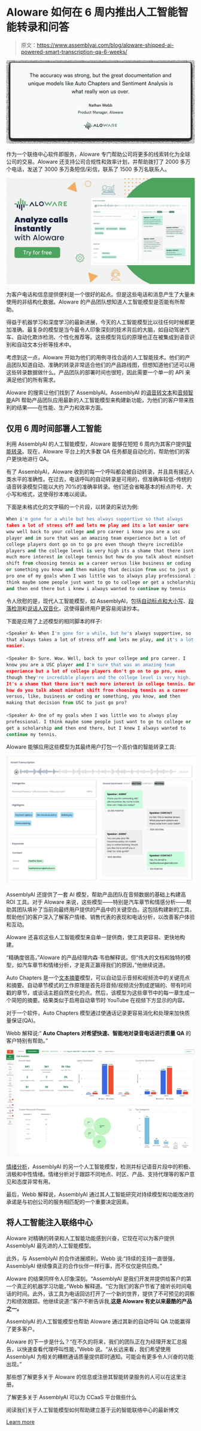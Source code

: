 # Aloware 如何在 6 周内推出人工智能智能转录和问答

> 原文：<https://www.assemblyai.com/blog/aloware-shipped-ai-powered-smart-transcription-qa-6-weeks/>

![“The accuracy was strong, but the great documentation and unique models like Auto Chapters and Sentiment Analysis is what really won us over.” ](img/17aa1fbff818cebbc7bc28ef252c34b0.png)

作为一个联络中心软件即服务，Aloware 专门帮助公司将更多的线索转化为全球公司的交易。Aloware 还支持公司合规性和效率计划，并帮助拨打了 2000 多万个电话，发送了 3000 多万条短信/彩信，联系了 1500 多万名联系人。​

![](img/b18649b68fcd6837d1dfddd43b6ca8b5.png)

为客户电话和信息提供便利是一个很好的起点。但是这些电话和消息产生了大量未使用的非结构化数据。Aloware 的产品团队想知道人工智能模型是否能有所帮助。

得益于机器学习和深度学习的最新进展，今天的人工智能模型比以往任何时候都更加准确。最复杂的模型是当今最令人印象深刻的技术背后的大脑，如自动驾驶汽车、自动化欺诈检测、个性化推荐等。这些模型背后的原理也正在被集成到语音识别和自动文本分析等技术中。

考虑到这一点，Aloware 开始为他们的用例寻找合适的人工智能技术。他们的产品团队知道自动、准确的转录非常适合他们的产品路线图，但想知道他们还可以用这些转录数据做什么。产品团队的部署时间也很短，因此需要一个单一的 API 来满足他们的所有需求。

Aloware 的搜索让他们找到了 AssemblyAI。AssemblyAI 的[语音转文本](https://www.assemblyai.com/blog/the-top-free-speech-to-text-apis-and-open-source-engines/)和[音频智能](https://www.assemblyai.com/blog/what-is-audio-intelligence/)API 帮助产品团队应用最新的人工智能模型来构建新功能，为他们的客户带来胜利的结果——在性能、生产力和效率方面。

## 仅用 6 周时间部署人工智能

利用 AssemblyAI 的人工智能模型，Aloware 能够在短短 6 周内为其客户提供[智能转录](https://aloware.com/smart-transcription/)。现在，Aloware 平台上的大多数 QA 任务都是自动化的，帮助他们的客户更快地进行 QA。

有了 AssemblyAI，Aloware 收到的每一个呼叫都会被自动转录，并且具有接近人类水平的准确性。在过去，电话呼叫的自动转录是可用的，但准确率较低-传统的语音转录模型只能以大约 70%的准确率转录。他们还会省略基本的标点符号、大小写和格式，这使得抄本难以阅读。

下面是未格式化的文字稿的一个片段，以转录的采访为例:

```py
When i'm gone for a while but hes always supportive so that always 
takes a lot of stress off and lets me play and its a lot easier sure 
wow well back to your college and pro career i know you are a usc 
player and im sure that was an amazing team experience but a lot of 
college players dont go on to go pro even though theyre incredible 
players and the college level is very high its a shame that there isnt 
much more interest in college tennis but how do you talk about mindset 
shift from choosing tennis as a career versus like business or coding 
or something you know and then making that decision from usc to just go 
pro one of my goals when I was little was to always play professional i 
think maybe some people just want to go to college or get a scholarship 
and then end there but i knew i always wanted to continue my tennis
```

令人欣慰的是，现代人工智能模型，如 AssemblyAI，包括[自动标点和大小写](https://www.assemblyai.com/docs/core-transcription#automatic-punctuation-and-casing)、[段落检测](https://www.assemblyai.com/docs/core-transcription#exporting-paragraphs-and-sentences)和[说话人双音化](https://www.assemblyai.com/blog/top-speaker-diarization-libraries-and-apis-in-2022//)，这使得最终用户更容易阅读抄本。

下面是应用了上述模型的相同脚本的样子:

```py
<Speaker A> When I'm gone for a while, but he's always supportive, so 
that always takes a lot of stress off and lets me play, and it's a lot 
easier.

<Speaker B> Sure. Wow. Well, back to your college and pro career. I 
know you are a USC player and I'm sure that was an amazing team 
experience but a lot of college players don't go on to go pro, even 
though they're incredible players and the college level is very high. 
It's a shame that there isn't much more interest in college tennis. But 
how do you talk about mindset shift from choosing tennis as a career 
versus, like, business or coding or something, you know, and then 
making that decision from USC to just go pro?

<Speaker A> One of my goals when I was little was to always play 
professional. I think maybe some people just want to go to college or 
get a scholarship and then end there, but I knew I always wanted to 
continue my tennis.
```

Aloware 能够应用这些模型为其最终用户打包一个高价值的智能转录工具:

![](img/65e31649d8933020164caa162d45b528.png)

AssemblyAI 还提供了一套 AI 模型，帮助产品团队在音频数据的基础上构建高 ROI 工具。对于 Aloware 来说，这些模型——特别是汽车章节和情感分析——帮助其团队填补了当前向最终用户提供的产品中的关键空白。这包括构建新的工具，帮助他们的客户深入了解客户情绪、销售代表的表现和电话分析，以改善客户体验和互动。

Aloware 还喜欢这些人工智能模型来自单一提供商，使工具更容易、更快地构建。

“精确度很高，”Aloware 的产品经理内森·韦伯解释说。但“伟大的文档和独特的模型，如汽车章节和情绪分析，才是真正赢得我们的原因，”他继续说道。

Auto Chapters 是一个[文本摘要](https://www.assemblyai.com/blog/text-summarization-nlp-5-best-apis/)模型，可以自动显示音频和视频流中的关键亮点和摘要。自动章节模式的工作原理是首先将音频/视频流分割成逻辑的、带有时间戳的章节，或谈话主题自然变化的点。然后，该模型为这些章节中的每一章生成一个简短的摘要。结果类似于启用自动章节时 YouTube 在视频下方显示的内容。

对于一个软件，Auto Chapters 模型通过使通话记录更容易消化和处理来加快质量保证(QA)。

Webb 解释说:“ **Auto Chapters 对希望快速、智能地对录音电话进行质量 QA** 的客户特别有帮助。”

![](img/f6612a7c71acff52fd336f67c422a8de.png)

[情绪分析](https://www.assemblyai.com/blog/best-apis-for-sentiment-analysis/)，AssemblyAI 的另一个人工智能模型，检测并标记语音片段中的积极、消极和中性情绪。情绪分析对于跟踪不同地点、时区、产品、支持代理等的客户意见和态度非常有用。

最后，Webb 解释说，AssemblyAI 通过其人工智能研究对持续模型和功能改进的承诺是与初创公司的服务相匹配的一个重要决定因素。

## 将人工智能注入联络中心

Aloware 对精确的转录和人工智能功能感到兴奋，它现在可以为客户提供 AssemblyAI 最先进的人工智能模型。

此外，与 AssemblyAI 的合作进展顺利，Webb 说:“持续的支持一直很强，AssemblyAI 继续像真正的合作伙伴一样行事，而不仅仅是供应商。”

Aloware 的结果同样令人印象深刻。“AssemblyAI 是我们开发并提供给客户的第一个真正的机器学习功能，”Webb 解释道。“它为我们的客户节省了接听长时间电话的时间。此外，该工具为电话回访打开了一个新的世界，提供了不可预见的洞察力和绩效跟踪。他继续说道:“客户不断告诉我,**这是 Aloware 有史以来最酷的产品之一。**

AssemblyAI 的人工智能模型也帮助 Aloware 通过其新的自动呼叫 QA 功能赢得了更多客户。

Aloware 的下一步是什么？“在不久的将来，我们的团队正在为经理开发汇总报告，以快速查看代理呼叫性能，”Webb 说。“从长远来看，我们希望使用 AssemblyAI 为相关的糟糕通话质量提供即时通知。可能会有更多令人兴奋的功能出现。”

那些想了解更多关于 Aloware 的信息或注册其智能转录服务的人可以在这里注册。

了解更多关于 AssemblyAI 可以为 CCaaS 平台做些什么

阅读我们关于人工智能模型如何帮助建立基于云的智能联络中心的最新博文

[Learn more](https://www.assemblyai.com/blog/building-intelligent-cloud-based-contact-center-how-asr-nlp-and-nlu-tools-can-help/)